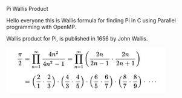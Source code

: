 Pi Wallis Product

Hello everyone this is Wallis formula for finding Pi in C using Parallel programming with OpenMP.

Wallis product for Pi, is published in 1656 by John Wallis.
 
![Pi-Wallis](https://github.com/giannisjv/Wallis-Formula-Pi/blob/master/Screenshots/PiWallis.jpg)
